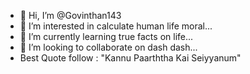 - 👋 Hi, I’m @Govinthan143
- 👀 I’m interested in calculate human life moral...
- 🌱 I’m currently learning true facts on life...
- 💞️ I’m looking to collaborate on dash dash...
- Best Quote follow : "Kannu Paarththa Kai Seiyyanum"


<!---
Govinthan143/Govinthan143 is a ✨ special ✨ repository because its `README.md` (this file) appears on your GitHub profile.
You can click the Preview link to take a look at your changes.
--->
